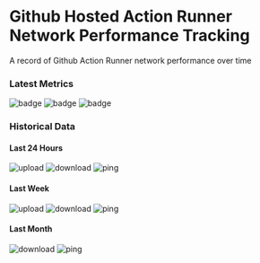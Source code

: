 # Github Hosted Action Runner Network Performance Tracking
A record of Github Action Runner network performance over time
### Latest Metrics
![badge](https://img.shields.io/badge/Upload%20Speed-1657.0%20Mb%2Fs-blue?style=flat-square&logo=appveyor) ![badge](https://img.shields.io/badge/Download%20Speed-1339.0%20Mb%2Fs-blue?style=flat-square&logo=appveyor) ![badge](https://img.shields.io/badge/Ping-9.0%20ms-blue?style=flat-square&logo=appveyor)
### Historical Data
#### Last 24 Hours 
 ![upload](https://quickchart.io/chart?c=%7B%22encoding%22%3A%22url%22%2C%22type%22%3A%22line%22%2C%22data%22%3A%7B%22labels%22%3A%5B1627575970%2C1627576950%2C1627577457%2C1627577713%2C1627578444%2C1627579718%2C1627582828%2C1627583771%2C1627584501%2C1627585242%2C1627593212%2C1627598173%2C1627599235%2C1627600317%2C1627604975%2C1627606329%2C1627607786%2C1627612460%2C1627613507%5D%2C%22datasets%22%3A%5B%7B%22label%22%3A%22Upload+Speed%2C+Mb%2Fs%22%2C%22data%22%3A%5B1283.0%2C2401.0%2C1828.0%2C2313.0%2C1660.0%2C1650.0%2C1710.0%2C2196.0%2C2097.0%2C2052.0%2C1329.0%2C1739.0%2C2257.0%2C1594.0%2C1713.0%2C2110.0%2C1323.0%2C2106.0%2C1657.0%5D%7D%5D%7D%2C%22options%22%3A%7B%22scales%22%3A%7B%22xAxes%22%3A%5B%7B%22type%22%3A%22time%22%7D%5D%7D%7D%7D&w=300&h=300&bkg=%23ffffff&devicePixelRatio=1.0&f=png)
 ![download](https://quickchart.io/chart?c=%7B%22encoding%22%3A%22url%22%2C%22type%22%3A%22line%22%2C%22data%22%3A%7B%22labels%22%3A%5B1627575970%2C1627576950%2C1627577457%2C1627577713%2C1627578444%2C1627579718%2C1627582828%2C1627583771%2C1627584501%2C1627585242%2C1627593212%2C1627598173%2C1627599235%2C1627600317%2C1627604975%2C1627606329%2C1627607786%2C1627612460%2C1627613507%5D%2C%22datasets%22%3A%5B%7B%22label%22%3A%22Download+Speed%2C+Mb%2Fs%22%2C%22data%22%3A%5B1032.0%2C1422.0%2C1275.0%2C1272.0%2C1270.0%2C1317.0%2C1292.0%2C1349.0%2C1383.0%2C1406.0%2C667.0%2C1328.0%2C1417.0%2C1129.0%2C1344.0%2C1428.0%2C1103.0%2C1276.0%2C1339.0%5D%7D%5D%7D%2C%22options%22%3A%7B%22scales%22%3A%7B%22xAxes%22%3A%5B%7B%22type%22%3A%22time%22%7D%5D%7D%7D%7D&w=300&h=300&bkg=%23ffffff&devicePixelRatio=1.0&f=png)
 ![ping](https://quickchart.io/chart?c=%7B%22encoding%22%3A%22url%22%2C%22type%22%3A%22line%22%2C%22data%22%3A%7B%22labels%22%3A%5B1627575970%2C1627576950%2C1627577457%2C1627577713%2C1627578444%2C1627579718%2C1627582828%2C1627583771%2C1627584501%2C1627585242%2C1627593212%2C1627598173%2C1627599235%2C1627600317%2C1627604975%2C1627606329%2C1627607786%2C1627612460%2C1627613507%5D%2C%22datasets%22%3A%5B%7B%22label%22%3A%22Ping%2C+ms%22%2C%22data%22%3A%5B16.0%2C4.0%2C5.0%2C5.0%2C16.0%2C15.0%2C5.0%2C12.0%2C9.0%2C12.0%2C30.0%2C15.0%2C16.0%2C17.0%2C3.0%2C9.0%2C27.0%2C12.0%2C9.0%5D%7D%5D%7D%2C%22options%22%3A%7B%22scales%22%3A%7B%22xAxes%22%3A%5B%7B%22type%22%3A%22time%22%7D%5D%7D%7D%7D&w=300&h=300&bkg=%23ffffff&devicePixelRatio=1.0&f=png)
#### Last Week
 ![upload](https://quickchart.io/chart?c=%7B%22encoding%22%3A%22url%22%2C%22type%22%3A%22line%22%2C%22data%22%3A%7B%22labels%22%3A%5B1627575970%2C1627576950%2C1627577457%2C1627577713%2C1627578444%2C1627579718%2C1627582828%2C1627583771%2C1627584501%2C1627585242%2C1627593212%2C1627598173%2C1627599235%2C1627600317%2C1627604975%2C1627606329%2C1627607786%2C1627612460%2C1627613507%5D%2C%22datasets%22%3A%5B%7B%22label%22%3A%22Upload+Speed%2C+Mb%2Fs%22%2C%22data%22%3A%5B1283.0%2C2401.0%2C1828.0%2C2313.0%2C1660.0%2C1650.0%2C1710.0%2C2196.0%2C2097.0%2C2052.0%2C1329.0%2C1739.0%2C2257.0%2C1594.0%2C1713.0%2C2110.0%2C1323.0%2C2106.0%2C1657.0%5D%7D%5D%7D%2C%22options%22%3A%7B%22scales%22%3A%7B%22xAxes%22%3A%5B%7B%22type%22%3A%22time%22%7D%5D%7D%7D%7D&w=300&h=300&bkg=%23ffffff&devicePixelRatio=1.0&f=png)
 ![download](https://quickchart.io/chart?c=%7B%22encoding%22%3A%22url%22%2C%22type%22%3A%22line%22%2C%22data%22%3A%7B%22labels%22%3A%5B1627575970%2C1627576950%2C1627577457%2C1627577713%2C1627578444%2C1627579718%2C1627582828%2C1627583771%2C1627584501%2C1627585242%2C1627593212%2C1627598173%2C1627599235%2C1627600317%2C1627604975%2C1627606329%2C1627607786%2C1627612460%2C1627613507%5D%2C%22datasets%22%3A%5B%7B%22label%22%3A%22Download+Speed%2C+Mb%2Fs%22%2C%22data%22%3A%5B1032.0%2C1422.0%2C1275.0%2C1272.0%2C1270.0%2C1317.0%2C1292.0%2C1349.0%2C1383.0%2C1406.0%2C667.0%2C1328.0%2C1417.0%2C1129.0%2C1344.0%2C1428.0%2C1103.0%2C1276.0%2C1339.0%5D%7D%5D%7D%2C%22options%22%3A%7B%22scales%22%3A%7B%22xAxes%22%3A%5B%7B%22type%22%3A%22time%22%7D%5D%7D%7D%7D&w=300&h=300&bkg=%23ffffff&devicePixelRatio=1.0&f=png)
 ![ping](https://quickchart.io/chart?c=%7B%22encoding%22%3A%22url%22%2C%22type%22%3A%22line%22%2C%22data%22%3A%7B%22labels%22%3A%5B1627575970%2C1627576950%2C1627577457%2C1627577713%2C1627578444%2C1627579718%2C1627582828%2C1627583771%2C1627584501%2C1627585242%2C1627593212%2C1627598173%2C1627599235%2C1627600317%2C1627604975%2C1627606329%2C1627607786%2C1627612460%2C1627613507%5D%2C%22datasets%22%3A%5B%7B%22label%22%3A%22Ping%2C+ms%22%2C%22data%22%3A%5B16.0%2C4.0%2C5.0%2C5.0%2C16.0%2C15.0%2C5.0%2C12.0%2C9.0%2C12.0%2C30.0%2C15.0%2C16.0%2C17.0%2C3.0%2C9.0%2C27.0%2C12.0%2C9.0%5D%7D%5D%7D%2C%22options%22%3A%7B%22scales%22%3A%7B%22xAxes%22%3A%5B%7B%22type%22%3A%22time%22%7D%5D%7D%7D%7D&w=300&h=300&bkg=%23ffffff&devicePixelRatio=1.0&f=png)
#### Last Month
 
 ![download](https://quickchart.io/chart?c=%7B%22encoding%22%3A%22url%22%2C%22type%22%3A%22line%22%2C%22data%22%3A%7B%22labels%22%3A%5B1627575970%2C1627576950%2C1627577457%2C1627577713%2C1627578444%2C1627579718%2C1627582828%2C1627583771%2C1627584501%2C1627585242%2C1627593212%2C1627598173%2C1627599235%2C1627600317%2C1627604975%2C1627606329%2C1627607786%2C1627612460%2C1627613507%5D%2C%22datasets%22%3A%5B%7B%22label%22%3A%22Download+Speed%2C+Mb%2Fs%22%2C%22data%22%3A%5B1032.0%2C1422.0%2C1275.0%2C1272.0%2C1270.0%2C1317.0%2C1292.0%2C1349.0%2C1383.0%2C1406.0%2C667.0%2C1328.0%2C1417.0%2C1129.0%2C1344.0%2C1428.0%2C1103.0%2C1276.0%2C1339.0%5D%7D%5D%7D%2C%22options%22%3A%7B%22scales%22%3A%7B%22xAxes%22%3A%5B%7B%22type%22%3A%22time%22%7D%5D%7D%7D%7D&w=300&h=300&bkg=%23ffffff&devicePixelRatio=1.0&f=png)
 ![ping](https://quickchart.io/chart?c=%7B%22encoding%22%3A%22url%22%2C%22type%22%3A%22line%22%2C%22data%22%3A%7B%22labels%22%3A%5B1627575970%2C1627576950%2C1627577457%2C1627577713%2C1627578444%2C1627579718%2C1627582828%2C1627583771%2C1627584501%2C1627585242%2C1627593212%2C1627598173%2C1627599235%2C1627600317%2C1627604975%2C1627606329%2C1627607786%2C1627612460%2C1627613507%5D%2C%22datasets%22%3A%5B%7B%22label%22%3A%22Ping%2C+ms%22%2C%22data%22%3A%5B16.0%2C4.0%2C5.0%2C5.0%2C16.0%2C15.0%2C5.0%2C12.0%2C9.0%2C12.0%2C30.0%2C15.0%2C16.0%2C17.0%2C3.0%2C9.0%2C27.0%2C12.0%2C9.0%5D%7D%5D%7D%2C%22options%22%3A%7B%22scales%22%3A%7B%22xAxes%22%3A%5B%7B%22type%22%3A%22time%22%7D%5D%7D%7D%7D&w=300&h=300&bkg=%23ffffff&devicePixelRatio=1.0&f=png)
